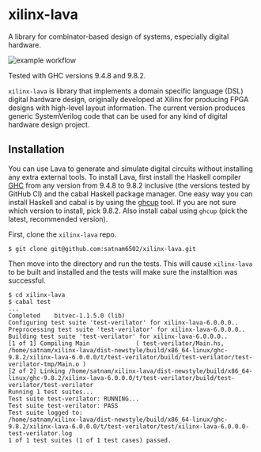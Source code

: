 # xilinx-lava
A library for combinator-based design of systems, especially digital hardware.

![example workflow](https://github.com/satnam6502/xilinx-lava/actions/workflows/haskell-ci.yml/badge.svg)

Tested with GHC versions 9.4.8 and 9.8.2.

`xilinx-lava` is library that implements a domain specific language (DSL) digital hardware design, originally developed at Xilinx for producing FPGA designs with high-level layout information. The current version produces generic SystemVerilog code that can be used for any kind of digital hardware design project.

## Installation
You can use Lava to generate and simulate digital circuits without installing any extra external tools. To install Lava, first install the Haskell compiler [GHC](https://www.haskell.org/ghc/download.html) from any version from 9.4.8 to 9.8.2 inclusive (the versions tested by GitHub CI) and the cabal Haskell package manager. One easy way you can install Haskell and cabal is by using the [ghcup](https://www.haskell.org/ghcup/) tool. If you are not sure which version to install, pick 9.8.2. Also install cabal using `ghcup` (pick the latest, recommended version).

First, clone the `xilinx-lava` repo.

```console
$ git clone git@github.com:satnam6502/xilinx-lava.git
```

Then move into the directory and run the tests. This will cause `xilinx-lava` to be built and installed and the tests will make sure the installtion was successful.

```console
$ cd xilinx-lava
$ cabal test
...
Completed    bitvec-1.1.5.0 (lib)
Configuring test suite 'test-verilator' for xilinx-lava-6.0.0.0..
Preprocessing test suite 'test-verilator' for xilinx-lava-6.0.0.0..
Building test suite 'test-verilator' for xilinx-lava-6.0.0.0..
[1 of 1] Compiling Main             ( test-verilator/Main.hs, /home/satnam/xilinx-lava/dist-newstyle/build/x86_64-linux/ghc-9.8.2/xilinx-lava-6.0.0.0/t/test-verilator/build/test-verilator/test-verilator-tmp/Main.o )
[2 of 2] Linking /home/satnam/xilinx-lava/dist-newstyle/build/x86_64-linux/ghc-9.8.2/xilinx-lava-6.0.0.0/t/test-verilator/build/test-verilator/test-verilator
Running 1 test suites...
Test suite test-verilator: RUNNING...
Test suite test-verilator: PASS
Test suite logged to:
/home/satnam/xilinx-lava/dist-newstyle/build/x86_64-linux/ghc-9.8.2/xilinx-lava-6.0.0.0/t/test-verilator/test/xilinx-lava-6.0.0.0-test-verilator.log
1 of 1 test suites (1 of 1 test cases) passed.
```


